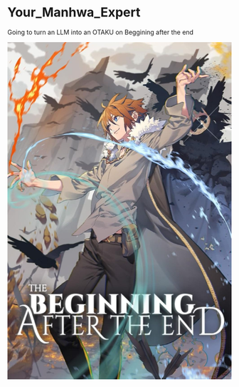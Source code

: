 # Your_Manhwa_Expert

Going to turn an LLM into an OTAKU on Beggining after the end

![Arthur](assets\MV5BMTIzNDFjY2QtZTY3NC00NzY0LWE5NjQtOGY1NjliMDY0YmE0XkEyXkFqcGc@._V1_FMjpg_UX1000_.jpg)


